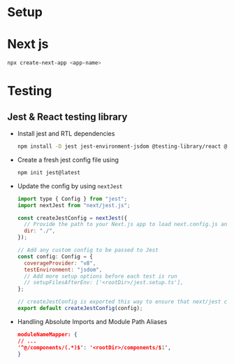 # Setup

# Next js

```bash
npx create-next-app <app-name>
```

# Testing

## Jest & React testing library

- Install jest and RTL dependencies

  ```bash
  npm install -D jest jest-environment-jsdom @testing-library/react @testing-library/jest-dom
  ```

- Create a fresh jest config file using

  ```bash
  npm init jest@latest
  ```

- Update the config by using `nextJest`

  ```js
  import type { Config } from "jest";
  import nextJest from "next/jest.js";

  const createJestConfig = nextJest({
    // Provide the path to your Next.js app to load next.config.js and .env files in your test environment
    dir: "./",
  });

  // Add any custom config to be passed to Jest
  const config: Config = {
    coverageProvider: "v8",
    testEnvironment: "jsdom",
    // Add more setup options before each test is run
    // setupFilesAfterEnv: ['<rootDir>/jest.setup.ts'],
  };

  // createJestConfig is exported this way to ensure that next/jest can load the Next.js config which is async
  export default createJestConfig(config);
  ```

- Handling Absolute Imports and Module Path Aliases

  ```json
  moduleNameMapper: {
  // ...
  '^@/components/(.*)$': '<rootDir>/components/$1',
  }
  ```

